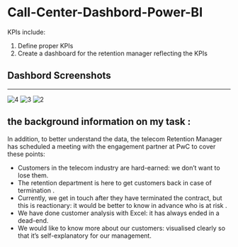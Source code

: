 # Call-Center-Dashbord-Power-BI
 KPIs include:
 1. Define proper KPIs
2. Create a dashboard for the retention manager reflecting the KPIs

## Dashbord Screenshots
-------------------------------------
![4](https://user-images.githubusercontent.com/87044703/232536293-460588bf-eccd-433f-a5e5-0f676c745a23.jpg)
![3](https://user-images.githubusercontent.com/87044703/232536296-33d19e8c-8d1b-4d94-870e-382c5d4ba67b.jpg)
![2](https://user-images.githubusercontent.com/87044703/232536300-66e8e0ed-9307-460b-8def-1a27b75fe5d7.jpg)

the background information on my task :
-------------------------------------
In addition, to better understand the data, the telecom Retention Manager has scheduled a meeting with the engagement partner at PwC to cover these points:

* Customers in the telecom industry are hard-earned: we don’t want to lose them.
* The retention department is here to get customers back in case of termination .
* Currently, we get in touch after they have terminated the contract, but this is  reactionary: it would be better to know in advance who is at risk .
* We  have done customer analysis with Excel: it has always ended in a dead-end.
* We would like to know more about our customers: visualised clearly so that it’s self-explanatory for our management.
